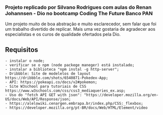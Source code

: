 ### Projeto replicado por Silvano Rodrigues com aulas do Renan Johannsen - Dio no bootcamp Coding The Future Banco PAN
  Um projeto muito de boa abstração e muito esclarecedor, sem falar que foi um trabalho divertido de replicar.
  Mais uma vez gostaria de agradecer aos especialistas e os curos de qualidade ofertados pela Dio.

## Requisitos
    - instalar o node;
    - verificar se o npm (node packege maneger) está instalado;
    - instalar a biblioteca "npm instal -g http-server";
    - Dribbble: Site de modelelos de layout https://dribbble.com/shots/6540871-Pokedex-App;
    - API: https://pokeapi.co/docs/v2#pokemon;
    - Site W3school para tutoriais de CSS https://www.w3schools.com/css/css3_mediaqueries_ex.asp;
    - Uso do "fetch API GET with json": "https://developer.mozilla.org/en-US/docs/Web/API/Response/json;
    - https://alelowiki.cenargen.embrapa.br/index.php/CSS:_flexbox;
    - https://developer.mozilla.org/pt-BR/docs/Web/HTML/Element/video



